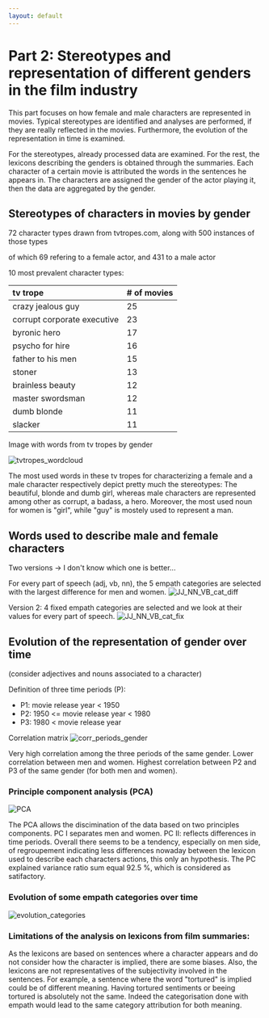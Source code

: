 ```yaml
---
layout: default
---
```


# Part 2: Stereotypes and representation of different genders in the film industry
This part focuses on how female and male characters are represented in movies. Typical stereotypes are identified and analyses are performed, if they are really reflected in the movies. Furthermore, the evolution of the representation in time is examined. 

For the stereotypes, already processed data are examined. For the rest, the lexicons describing the genders is obtained through the summaries. Each character of a certain movie is attributed the words in the sentences he appears in. The characters are assigned the gender of the 
actor playing it, then the data are aggregated by the gender.

## Stereotypes of characters in movies by gender
72 character types drawn from tvtropes.com, along with 500 instances of those types

of which 69 refering to a female actor, and 431 to a male actor

10 most prevalent character types:

| tv trope                        | # of movies|
|:--------------------------------|:-----------|
| crazy jealous guy               |     25     |
| corrupt corporate executive     |     23     |
| byronic hero                    |     17     |
| psycho for hire                 |     16     |
| father to his men               |     15     |
| stoner                          |     13     |
| brainless beauty                |     12     |
| master swordsman                |     12     |
| dumb blonde                     |     11     |
| slacker                         |     11     |


Image with words from tv tropes by gender

![tvtropes_wordcloud](https://user-images.githubusercontent.com/114232327/208700236-9934b814-e310-44bc-9c21-f3f5868def30.png)


The most used words in these tv tropes for characterizing a female and a male character respectively depict pretty much the stereotypes: The beautiful, blonde and dumb girl, whereas male characters are represented among other as corrupt, a badass, a hero. Moreover, the most used noun for women is "girl", while "guy" is mostely used to represent a man.

## Words used to describe male and female characters
Two versions -> I don't know which one is better...

For every part of speech (adj, vb, nn), the 5 empath categories are selected with the largest difference for men and women.
![JJ_NN_VB_cat_diff](https://user-images.githubusercontent.com/114232327/208700451-e087f8ed-c867-43a4-a19d-70cedbd76b84.png)

Version 2: 4 fixed empath categories are selected and we look at their values for every part of speech.
![JJ_NN_VB_cat_fix](https://user-images.githubusercontent.com/114232327/208700473-ef5d540a-817c-4d9f-a301-bcde2c4c307d.png)



## Evolution of the representation of gender over time
(consider adjectives and nouns associated to a character)

Definition of three time periods (P):
* P1:         movie release year < 1950
* P2: 1950 <= movie release year < 1980
* P3: 1980 <  movie release year

Correlation matrix
![corr_periods_gender](https://user-images.githubusercontent.com/114232327/208702863-5bea998b-accb-4f68-bd17-9d59bf2a5b47.png)



Very high correlation among the three periods of the same gender. Lower correlation between men and women. Highest correlation between P2 and P3 of the same gender (for both men and women).

### Principle component analysis (PCA)

![PCA](https://user-images.githubusercontent.com/114232327/208701868-6bbcbefa-504b-47ad-a21c-536df850fe5c.png)

The PCA allows the discimination of the data based on two principles components. PC I separates men and women. PC II: reflects differences in time periods. Overall there seems to be a tendency, especially on men side, of regroupement indicating less differences nowaday between the lexicon used to describe each characters actions, this only an hypothesis. The PC explained variance ratio sum equal 92.5 %, which is considered as satifactory.



### Evolution of some empath categories over time

![evolution_categories](https://user-images.githubusercontent.com/114232327/208702776-a7bb9f11-504e-4eea-a1ad-412ad2ea5328.png)

### Limitations of the analysis on lexicons from film summaries:

As the lexicons are based on sentences where a character appears and do not consider how the character is implied, there are some biases. Also, the lexicons are not representatives of the subjectivity involved
in the sentences. For example, a sentence where the word "tortured" is implied could be of different meaning. Having tortured sentiments or beeing tortured is absolutely not the same. Indeed the categorisation 
done with empath would lead to the same category attribution for both meaning.


